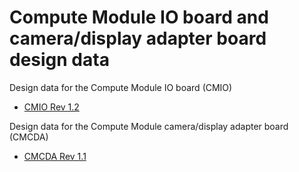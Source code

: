 # Compute Module IO board and camera/display adapter board design data

Design data for the Compute Module IO board (CMIO)

* [CMIO Rev 1.2](RPI-CMIO-V1_2-PUBLIC.zip)

Design data for the Compute Module camera/display adapter board (CMCDA)

* [CMCDA Rev 1.1](RPI-CMCDA-V1_1-PUBLIC.zip)
